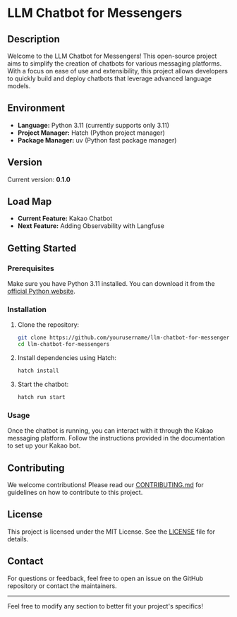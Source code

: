 # LLM Chatbot for Messengers

## Description

Welcome to the LLM Chatbot for Messengers! This open-source project aims to simplify the creation of chatbots for various messaging platforms. With a focus on ease of use and extensibility, this project allows developers to quickly build and deploy chatbots that leverage advanced language models.

## Environment

- **Language:** Python 3.11 (currently supports only 3.11)
- **Project Manager:** Hatch (Python project manager)
- **Package Manager:** uv (Python fast package manager)

## Version

Current version: **0.1.0**

## Load Map

- **Current Feature:** Kakao Chatbot
- **Next Feature:** Adding Observability with Langfuse

## Getting Started

### Prerequisites

Make sure you have Python 3.11 installed. You can download it from the [official Python website](https://www.python.org/downloads/).

### Installation

1. Clone the repository:

   ```bash
   git clone https://github.com/yourusername/llm-chatbot-for-messengers.git
   cd llm-chatbot-for-messengers
   ```

2. Install dependencies using Hatch:

   ```bash
   hatch install
   ```

3. Start the chatbot:

   ```bash
   hatch run start
   ```

### Usage

Once the chatbot is running, you can interact with it through the Kakao messaging platform. Follow the instructions provided in the documentation to set up your Kakao bot.

## Contributing

We welcome contributions! Please read our [CONTRIBUTING.md](CONTRIBUTING.md) for guidelines on how to contribute to this project.

## License

This project is licensed under the MIT License. See the [LICENSE](LICENSE) file for details.

## Contact

For questions or feedback, feel free to open an issue on the GitHub repository or contact the maintainers.

---

Feel free to modify any section to better fit your project's specifics!
